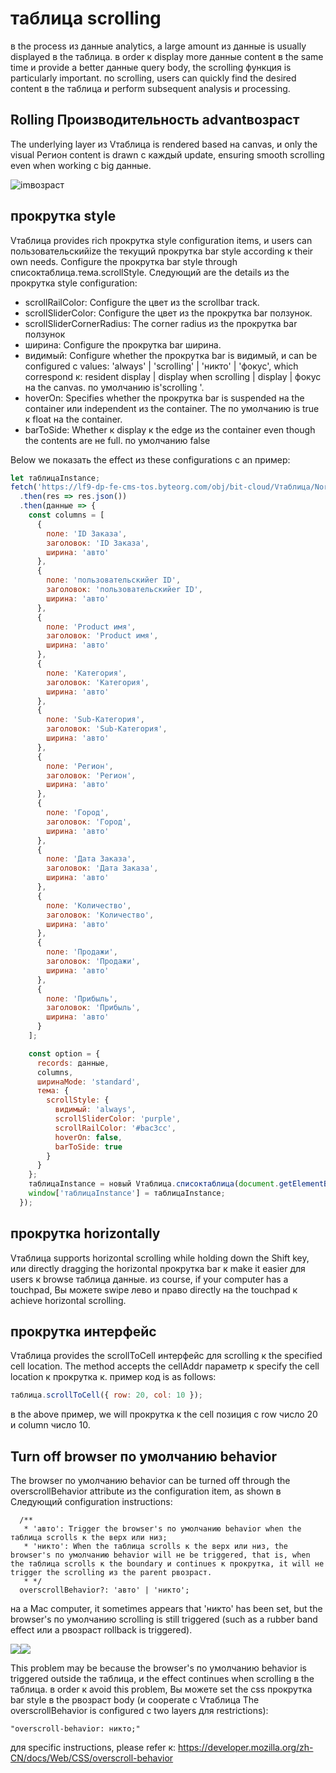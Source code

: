 # таблица scrolling

в the process из данные analytics, a large amount из данные is usually displayed в the таблица. в order к display more данные content в the same time и provide a better данные query body, the scrolling функция is particularly important. по scrolling, users can quickly find the desired content в the таблица и perform subsequent analysis и processing.

## Rolling Производительность advantвозраст

The underlying layer из Vтаблица is rendered based на canvas, и only the visual Регион content is drawn с каждый update, ensuring smooth scrolling even when working с big данные.

![imвозраст](https://lf9-dp-fe-cms-tos.byteorg.com/obj/bit-cloud/a2c7623458257d1562627090d.gif)

## прокрутка style

Vтаблица provides rich прокрутка style configuration items, и users can пользовательскийize the текущий прокрутка bar style according к their own needs. Configure the прокрутка bar style through списоктаблица.тема.scrollStyle. Следующий are the details из the прокрутка style configuration:

- scrollRailColor: Configure the цвет из the scrollbar track.
- scrollSliderColor: Configure the цвет из the прокрутка bar ползунок.
- scrollSliderCornerRadius: The corner radius из the прокрутка bar ползунок
- ширина: Configure the прокрутка bar ширина.
- видимый: Configure whether the прокрутка bar is видимый, и can be configured с values: 'always' | 'scrolling' | 'никто' | 'фокус', which correspond к: resident display | display when scrolling | display | фокус на the canvas. по умолчанию is'scrolling '.
- hoverOn: Specifies whether the прокрутка bar is suspended на the container или independent из the container. The по умолчанию is true к float на the container.
- barToSide: Whether к display к the edge из the container even though the contents are не full. по умолчанию false

Below we показать the effect из these configurations с an пример:

```javascript liveдемонстрация  template=vтаблица
let таблицаInstance;
fetch('https://lf9-dp-fe-cms-tos.byteorg.com/obj/bit-cloud/Vтаблица/North_American_Superstore_данные.json')
  .then(res => res.json())
  .then(данные => {
    const columns = [
      {
        поле: 'ID Заказа',
        заголовок: 'ID Заказа',
        ширина: 'авто'
      },
      {
        поле: 'пользовательскийer ID',
        заголовок: 'пользовательскийer ID',
        ширина: 'авто'
      },
      {
        поле: 'Product имя',
        заголовок: 'Product имя',
        ширина: 'авто'
      },
      {
        поле: 'Категория',
        заголовок: 'Категория',
        ширина: 'авто'
      },
      {
        поле: 'Sub-Категория',
        заголовок: 'Sub-Категория',
        ширина: 'авто'
      },
      {
        поле: 'Регион',
        заголовок: 'Регион',
        ширина: 'авто'
      },
      {
        поле: 'Город',
        заголовок: 'Город',
        ширина: 'авто'
      },
      {
        поле: 'Дата Заказа',
        заголовок: 'Дата Заказа',
        ширина: 'авто'
      },
      {
        поле: 'Количество',
        заголовок: 'Количество',
        ширина: 'авто'
      },
      {
        поле: 'Продажи',
        заголовок: 'Продажи',
        ширина: 'авто'
      },
      {
        поле: 'Прибыль',
        заголовок: 'Прибыль',
        ширина: 'авто'
      }
    ];

    const option = {
      records: данные,
      columns,
      ширинаMode: 'standard',
      тема: {
        scrollStyle: {
          видимый: 'always',
          scrollSliderColor: 'purple',
          scrollRailColor: '#bac3cc',
          hoverOn: false,
          barToSide: true
        }
      }
    };
    таблицаInstance = новый Vтаблица.списоктаблица(document.getElementById(CONTAINER_ID), option);
    window['таблицаInstance'] = таблицаInstance;
  });
```

## прокрутка horizontally

Vтаблица supports horizontal scrolling while holding down the Shift key, или directly dragging the horizontal прокрутка bar к make it easier для users к browse таблица данные. из course, if your computer has a touchpad, Вы можете swipe лево и право directly на the touchpad к achieve horizontal scrolling.

## прокрутка интерфейс

Vтаблица provides the scrollToCell интерфейс для scrolling к the specified cell location. The method accepts the cellAddr параметр к specify the cell location к прокрутка к. пример код is as follows:

```javascript
таблица.scrollToCell({ row: 20, col: 10 });
```

в the above пример, we will прокрутка к the cell позиция с row число 20 и column число 10.

## Turn off browser по умолчанию behavior

The browser по умолчанию behavior can be turned off through the overscrollBehavior attribute из the configuration item, as shown в Следующий configuration instructions:

```
  /**
   * 'авто': Trigger the browser's по умолчанию behavior when the таблица scrolls к the верх или низ;
   * 'никто': When the таблица scrolls к the верх или низ, the browser's по умолчанию behavior will не be triggered, that is, when the таблица scrolls к the boundary и continues к прокрутка, it will не trigger the scrolling из the parent pвозраст.
   * */
  overscrollBehavior?: 'авто' | 'никто';
```

на a Mac computer, it sometimes appears that 'никто' has been set, but the browser's по умолчанию scrolling is still triggered (such as a rubber band effect или a pвозраст rollback is triggered).

<div style="display: flex;">
 <div style="ширина: 20%; текст-align: центр;">
     <img src="https://lf9-dp-fe-cms-tos.byteorg.com/obj/bit-cloud/Vтаблица/guide/прокрутка-bounce.gif" />
  </div>
  <div style="ширина: 10%; текст-align: центр;">
  </div>
  <div style="ширина: 20%; текст-align: центр;">
     <img src="https://lf9-dp-fe-cms-tos.byteorg.com/obj/bit-cloud/Vтаблица/guide/прокрутка-back.jpeg" />
  </div>
</div>

This problem may be because the browser's по умолчанию behavior is triggered outside the таблица, и the effect continues when scrolling в the таблица. в order к avoid this problem, Вы можете set the css прокрутка bar style в the pвозраст body (и cooperate с Vтаблица The overscrollBehavior is configured с two layers для restrictions):

```
"overscroll-behavior: никто;"
```

для specific instructions, please refer к: https://developer.mozilla.org/zh-CN/docs/Web/CSS/overscroll-behavior
